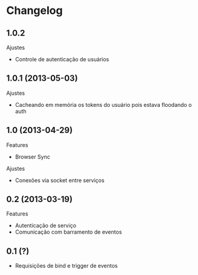 Changelog
=========

## 1.0.2

Ajustes
- Controle de autenticação de usuários

## 1.0.1 (2013-05-03)

Ajustes
- Cacheando em memória os tokens do usuário pois estava floodando o auth

## 1.0 (2013-04-29)

Features
- Browser Sync

Ajustes
- Conexões via socket entre serviços

## 0.2 (2013-03-19)

Features
- Autenticação de serviço
- Comunicação com barramento de eventos

## 0.1 (?)

- Requisições de bind e trigger de eventos